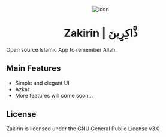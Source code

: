 <div align="center">

![icon](https://github.com/DevBlooming/zakirin/blob/main/assets/images/logo/logo.webp?raw=true)

</div>
<div align="center">

# Zakirin | ذَّاكِرِينَ

</div>

Open source Islamic App to remember Allah.

## Main Features
- Simple and elegant UI
- Azkar
- More features will come soon...

## License
Zakirin is licensed under the GNU General Public License v3.0